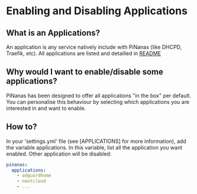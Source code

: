 Enabling and Disabling Applications
===================================

What is an Applications?
------------------------

An application is any service natively include with PiNanas (like DHCPD, Traefik, etc).
All applications are listed and detailled in [README](README.md#settings "README.md")

Why would I want to enable/disable some applications?
---------------------------------------------

PiNanas has been designed to offer all applications "in the box" per default.
You can personalise this behaviour by selecting which applications you are interested in and want to enable.

How to?
-------

In your 'settings.yml' file (see [APPLICATIONS] for more information), add the variable applications.
In this variable, list all the application you want enabled. Other application will be disabled:

```yaml
pinanas:
  applications:
    - adguardhome
    - nextcloud
    - ...
```
